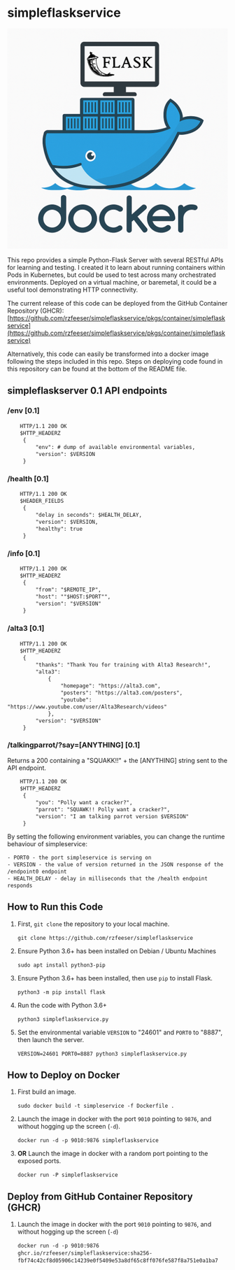 # simpleflaskservice

![rzfeeser-simpleflaskservice](https://raw.githubusercontent.com/rzfeeser/simpleflaskservice/9120566295df958912f2eb97860175a2fb2a9bd1/images/rzfeeser-simpleflaskservice.png)

This repo provides a simple Python-Flask Server with several RESTful APIs for learning and testing. I created it to learn about running containers within Pods in Kubernetes, but could be used to test across many orchestrated environments. Deployed on a virtual machine, or baremetal, it could be a useful tool demonstrating HTTP connectivity.  

The current release of this code can be deployed from the GitHub Container Repository (GHCR): [https://github.com/rzfeeser/simpleflaskservice/pkgs/container/simpleflaskservice](https://github.com/rzfeeser/simpleflaskservice/pkgs/container/simpleflaskservice)

Alternatively, this code can easily be transformed into a docker image following the steps included in this repo. Steps on deploying code found in this repository can be found at the bottom of the README file.

## simpleflaskserver 0.1 API endpoints 

### /env [0.1]

        HTTP/1.1 200 OK
        $HTTP_HEADERZ
         {
             "env": # dump of available environmental variables,
             "version": $VERSION
         }


### /health [0.1]

        HTTP/1.1 200 OK
        $HEADER_FIELDS
         {
             "delay in seconds": $HEALTH_DELAY,
             "version": $VERSION,
             "healthy": true
         }


### /info [0.1]

        HTTP/1.1 200 OK
        $HTTP_HEADERZ
         {
             "from": "$REMOTE_IP",
             "host": ""$HOST:$PORT"",
             "version": "$VERSION"
         }


### /alta3 [0.1]

        HTTP/1.1 200 OK
        $HTTP_HEADERZ
         {
             "thanks": "Thank You for training with Alta3 Research!",
             "alta3":
                 {
                     "homepage": "https://alta3.com",
                     "posters": "https://alta3.com/posters",
                     "youtube": "https://www.youtube.com/user/Alta3Research/videos"
                 },
             "version": "$VERSION"
         }


### /talkingparrot/?say=[ANYTHING] [0.1]
Returns a 200 containing a "SQUAKK!!" + the [ANYTHING] string sent to the API endpoint.

        HTTP/1.1 200 OK
        $HTTP_HEADERZ
         {
             "you": "Polly want a cracker?",
             "parrot": "SQUAWK!! Polly want a cracker?",
             "version": "I am talking parrot version $VERSION"
         }


By setting the following environment variables, you can change the runtime behaviour of simpleservice:

    - PORT0 - the port simpleservice is serving on
    - VERSION - the value of version returned in the JSON response of the /endpoint0 endpoint
    - HEALTH_DELAY - delay in milliseconds that the /health endpoint responds

## How to Run this Code

1. First, `git clone` the repository to your local machine.

   `git clone https://github.com/rzfeeser/simpleflaskservice`

0. Ensure Python 3.6+ has been installed on Debian / Ubuntu Machines

    `sudo apt install python3-pip`

0. Ensure Python 3.6+ has been installed, then use `pip` to install Flask.

   `python3 -m pip install flask`

0. Run the code with Python 3.6+

    `python3 simpleflaskservice.py`
        
0. Set the environmental variable `VERSION` to "24601" and `PORT0` to "8887", then launch the server.

    `VERSION=24601 PORT0=8887 python3 simpleflaskservice.py`

## How to Deploy on Docker

1. First build an image.

    `sudo docker build -t simpleservice -f Dockerfile .`

0. Launch the image in docker with the port `9010` pointing to `9876`, and without hogging up the screen (`-d`).

    `docker run -d -p 9010:9876 simpleflaskservice`

0. **OR** Launch the image in docker with a random port pointing to the exposed ports.

    `docker run -P simpleflaskservice`

## Deploy from GitHub Container Repository (GHCR)

1. Launch the image in docker with the port `9010` pointing to `9876`, and without hogging up the screen (`-d`)

    `docker run -d -p 9010:9876 ghcr.io/rzfeeser/simpleflaskservice:sha256-fbf74c42cf8d05906c14239e0f5409e53a8df65c8ff076fe587f8a751e0a1ba7`
